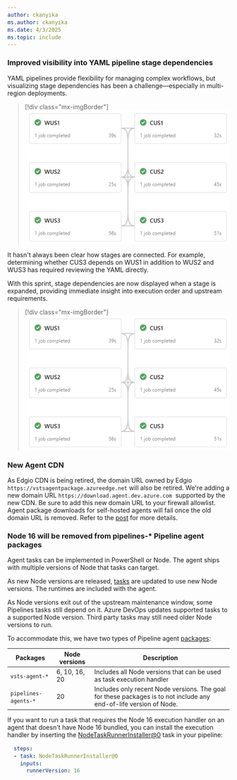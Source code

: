 ```yaml
---
author: ckanyika
ms.author: ckanyika
ms.date: 4/3/2025
ms.topic: include
---
```


### Improved visibility into YAML pipeline stage dependencies

YAML pipelines provide flexibility for managing complex workflows, but visualizing stage dependencies has been a challenge—especially in multi-region deployments.

> [!div class="mx-imgBorder"]
> [![Screenshot of pipeline that deploys to multiple Azure region.](../../media/254-pipelines-01.png "Screenshot of pipeline that deploys to multiple Azure region")](../../media/254-pipelines-01.png#lightbox)


It hasn't always been clear how stages are connected. For example, determining whether CUS3 depends on WUS1 in addition to WUS2 and WUS3 has required reviewing the YAML directly.

With this sprint, stage dependencies are now displayed when a stage is expanded, providing immediate insight into execution order and upstream requirements.

> [!div class="mx-imgBorder"]
> [![Screenshot of stage dependencies when you expand them.](../../media/254-pipelines-01.png "Screenshot of stage dependencies when you expand them")](../../media/254-pipelines-01.png#lightbox)

### New Agent CDN

As Edgio CDN is being retired, the domain URL owned by Edgio `https://vstsagentpackage.azureedge.net`&nbsp;will also be retired. We're adding a new domain URL `https://download.agent.dev.azure.com`&nbsp; supported by the new CDN. Be sure to add this new domain URL to your firewall allowlist. Agent package downloads for self-hosted agents will fail once the old domain URL is removed. Refer to the [post](https://devblogs.microsoft.com/devops/cdn-domain-url-change-for-agents-in-pipelines/) for more details.


### Node 16 will be removed from pipelines-* Pipeline agent packages

Agent tasks can be implemented in PowerShell or Node. The agent ships with multiple versions of Node that tasks can target.

As new Node versions are released, [tasks](https://github.com/microsoft/azure-pipelines-tasks) are updated to use new Node versions. The runtimes are included with the agent.

As Node versions exit out of the upstream maintenance window, some Pipelines tasks still depend on it. Azure DevOps updates supported tasks to a supported Node version. Third party tasks may still need older Node versions to run.

To accommodate this, we have two types of Pipeline agent [packages](https://github.com/microsoft/azure-pipelines-agent/releases):

| Packages             | Node versions | Description                |
|----------------------|---------------|----------------------------|
| `vsts-agent-*`       | 6, 10, 16, 20 | Includes all Node versions that can be used as task execution handler |
| `pipelines-agents-*` | 20            | Includes only recent Node versions. The goal for these packages is to not include any end-of-life version of Node. |

If you want to run a task that requires the Node 16 execution handler on an agent that doesn't have Node 16 bundled, you can install the execution handler by inserting the [NodeTaskRunnerInstaller@0](https://learn.microsoft.com/azure/devops/pipelines/tasks/reference/node-task-runner-installer-v0?view=azure-pipelines) task in your pipeline:

```yaml
  steps:
  - task: NodeTaskRunnerInstaller@0
    inputs:
      runnerVersion: 16
```